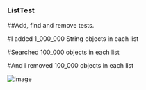 ### ListTest
##Add, find and remove tests.

#I added 1_000_000 String objects in each list

#Searched 100_000 objects in each list

#And i removed 100_000 objects in each list


![image](https://github.com/fvreeed/ListTest/assets/101432221/26854d73-ab94-4157-93da-3507148f39fe)
